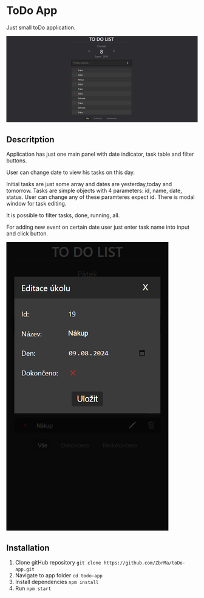# ToDo App

Just small toDo application.

![Interface](./public/todo1.png)


## Descritption

Application has just one main panel with date indicator, task table and filter buttons.  

User can change date to view his tasks on this day.  

Initial tasks are just some array and dates are yesterday,today and tomorrow. Tasks are simple objects with 4 parameters: id, name, date, status. User can change any of these paramteres expect id. There is modal window for task editing.  

It is possible to filter tasks, done, running, all.  

For adding new event on certain date user just enter task name into input and click button.  

![Interface](./public/todo2.png)

## Installation 
1. Clone gitHub repository ```git clone https://github.com/ZbrMa/toDo-app.git ```
2. Navigate to app folder ```cd todo-app```
3. Install dependencies ```npm install```
4. Run ```npm start```


